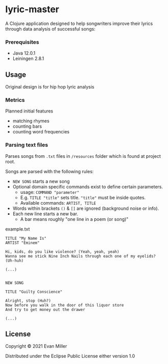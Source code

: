 # lyric-master

A Clojure application designed to help songwriters improve their lyrics through data analysis of successful songs:

### Prerequisites

- Java 12.0.1
- Leiningen 2.8.1

## Usage

Original design is for hip hop lyric analysis

### Metrics

Planned initial features
- matching rhymes
- counting bars
- counting word frequencies

### Parsing text files

Parses songs from `.txt` files in `/resources` folder which is found at project root.

Songs are parsed with the following rules:

- `NEW SONG` starts a new song
- Optional domain specific commands exist to define certain parameters.
    - usage: `COMMAND "parameter"`
    - E.g. `TITLE "title"` sets title. `"title"` must be inside quotes.
    - Available commands: `ARTIST, TITLE`
- Words within brackets `()` & `[]` are ignored (background noise or info).
- Each new line starts a new bar. 
    - A bar means roughly "one line in a poem (or song)"


example.txt 
````
TITLE "My Name Is"
ARTIST "Eminem"

Hi, kids, do you like violence? (Yeah, yeah, yeah)
Wanna see me stick Nine Inch Nails through each one of my eyelids? (Uh-huh)  

(...)


NEW SONG 

TITLE "Guilty Conscience"
         
Alright, stop (Huh?)
Now before you walk in the door of this liquor store
And try to get money out the drawer   

(...)

````

## License

Copyright © 2021 Evan Miller

Distributed under the Eclipse Public License either version 1.0
